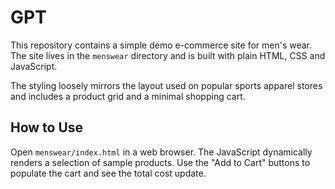 # GPT

This repository contains a simple demo e-commerce site for men's wear. The site lives in the `menswear` directory and is built with plain HTML, CSS and JavaScript.

The styling loosely mirrors the layout used on popular sports apparel stores and includes a product grid and a minimal shopping cart.

## How to Use

Open `menswear/index.html` in a web browser. The JavaScript dynamically renders a selection of sample products. Use the "Add to Cart" buttons to populate the cart and see the total cost update.
